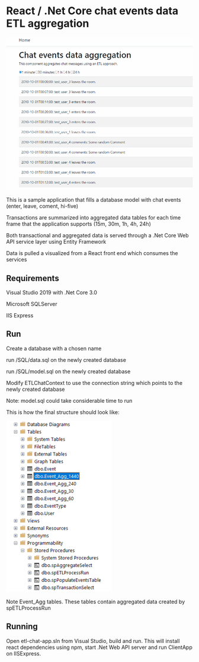 # React / .Net Core chat events data ETL aggregation

![Chat ETL](event-aggregation.gif)

This is a sample application that fills a database model with chat events (enter, leave, coment, hi-five)

Transactions are summarized into aggregated data tables for each time frame that the application supports (15m, 30m, 1h, 4h, 24h)

Both transactional and aggregated data is served through a .Net Core Web API service layer using Entity Framework

Data is pulled a visualized from a React front end which consumes the services

## Requirements

Visual Studio 2019 with .Net Core 3.0

Microsoft SQLServer

IIS Express

## Run

Create a database with a chosen name

run /SQL/data.sql on the newly created database

run /SQL/model.sql on the newly  created database

Modify ETLChatContext to use the connection string which points to the newly created database

Note: model.sql could take considerable time to run

This is how the final structure should look like:

![Chat ETL](/SQL/structure.png)

Note Event_Agg tables. These tables contain aggregated data created by spETLProcessRun

## Running

Open etl-chat-app.sln from Visual Studio, build and run. This will install react dependencies using npm, start .Net Web API server and run ClientApp on IISExpress.
	
